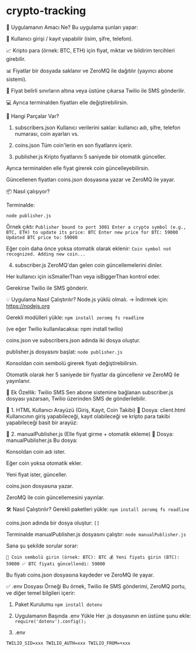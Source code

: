 # crypto-tracking

🚀 Uygulamanın Amacı Ne?
Bu uygulama şunları yapar:

👤 Kullanıcı girişi / kayıt yapabilir (isim, şifre, telefon).

📈 Kripto para (örnek: BTC, ETH) için fiyat, miktar ve bildirim tercihleri girebilir.

📊 Fiyatlar bir dosyada saklanır ve ZeroMQ ile dağıtılır (yayıncı abone sistemi).

🔔 Fiyat belirli sınırların altına veya üstüne çıkarsa Twilio ile SMS gönderilir.

💻 Ayrıca terminalden fiyatları elle değiştirebilirsin.

🔧 Hangi Parçalar Var?
1. subscribers.json
Kullanıcı verilerini saklar: kullanıcı adı, şifre, telefon numarası, coin ayarları vs.

2. coins.json
Tüm coin'lerin en son fiyatlarını içerir.

3. publisher.js
Kripto fiyatlarını 5 saniyede bir otomatik günceller.

Ayrıca terminalden elle fiyat girerek coin güncelleyebilirsin.

Güncellenen fiyatları coins.json dosyasına yazar ve ZeroMQ ile yayar.

📦 Nasıl çalışıyor?

Terminalde:

`node publisher.js`

Örnek çıktı:
`Publisher bound to port 3001
Enter a crypto symbol (e.g., BTC, ETH) to update its price: BTC
Enter new price for BTC: 59000
Updated BTC price to: 59000
`

Eğer coin daha önce yoksa otomatik olarak eklenir:
`Coin symbol not recognized. Adding new coin...`

4. subscriber.js
ZeroMQ'dan gelen coin güncellemelerini dinler.

Her kullanıcı için isSmallerThan veya isBiggerThan kontrol eder.

Gerekirse Twilio ile SMS gönderir.


💡 Uygulama Nasıl Çalıştırılır?
Node.js yüklü olmalı.
→ İndirmek için: https://nodejs.org

Gerekli modülleri yükle:
`npm install zeromq fs readline`

(ve eğer Twilio kullanılacaksa: npm install twilio)

coins.json ve subscribers.json adında iki dosya oluştur.

publisher.js dosyasını başlat:
`node publisher.js`

Konsoldan coin sembolü girerek fiyatı değiştirebilirsin.

Otomatik olarak her 5 saniyede bir fiyatlar da güncellenir ve ZeroMQ ile yayınlanır.

📱 Ek Özellik: Twilio SMS
Sen abone sistemine bağlanan subscriber.js dosyası yazarsan, Twilio üzerinden SMS de gönderilebilir.

🎨 1. HTML Kullanıcı Arayüzü (Giriş, Kayıt, Coin Takibi)
📁 Dosya: client.html
Kullanıcının giriş yapabileceği, kayıt olabileceği ve kripto para takibi yapabileceği basit bir arayüz:

🧠 2. manualPublisher.js (Elle fiyat girme + otomatik ekleme)
📁 Dosya: manualPublisher.js
Bu dosya:

Konsoldan coin adı ister.

Eğer coin yoksa otomatik ekler.

Yeni fiyat ister, günceller.

coins.json dosyasına yazar.

ZeroMQ ile coin güncellemesini yayınlar.

🛠 Nasıl Çalıştırılır?
Gerekli paketleri yükle:
`npm install zeromq fs readline`

coins.json adında bir dosya oluştur:
`[]`

Terminalde manualPublisher.js dosyasını çalıştır:
`node manualPublisher.js`


Sana şu şekilde sorular sorar:

`🔹 Coin sembolü girin (örnek: BTC):
BTC
💰 Yeni fiyatı girin (BTC): 
59000
✅ BTC fiyatı güncellendi: 59000
`

Bu fiyatı coins.json dosyasına kaydeder ve ZeroMQ ile yayar.

✅ .env Dosyası Örneği
Bu örnek, Twilio ile SMS gönderimi, ZeroMQ portu, ve diğer temel bilgileri içerir:
1. Paket Kurulumu
`npm install dotenv
`

2. Uygulamanın Başında .env Yükle
Her .js dosyasının en üstüne şunu ekle:
`require('dotenv').config();`

3. .env

`
TWILIO_SID=xxx
TWILIO_AUTH=xxx
TWILIO_FROM=+xxx
`
